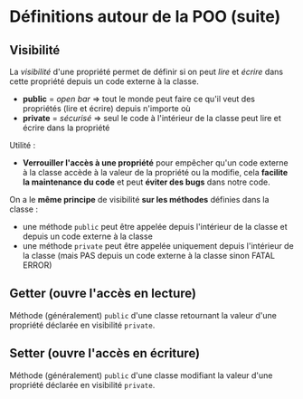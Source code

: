# Définitions autour de la POO (suite)

## Visibilité

La *visibilité* d'une propriété permet de définir si on peut *lire* et *écrire* dans cette propriété depuis un code externe à la classe.

- **public** = *open bar* => tout le monde peut faire ce qu'il veut des propriétés (lire et écrire) depuis n'importe où
- **private** = *sécurisé* => seul le code à l'intérieur de la classe peut lire et écrire dans la propriété

Utilité :

- **Verrouiller l'accès à une propriété** pour empêcher qu'un code externe à la classe accède à la valeur de la propriété ou la modifie, cela **facilite la maintenance du code** et peut **éviter des bugs** dans notre code.

On a le **même principe** de visibilité **sur les méthodes** définies dans la classe :

- une méthode `public` peut être appelée depuis l'intérieur de la classe et depuis un code externe à la classe
- une méthode `private` peut être appelée uniquement depuis l'intérieur de la classe (mais PAS depuis un code externe à la classe sinon FATAL ERROR)

## Getter (ouvre l'accès en lecture)

Méthode (généralement) `public` d'une classe retournant la valeur d'une propriété déclarée en visibilité `private`.

## Setter (ouvre l'accès en écriture)

Méthode (généralement) `public` d'une classe modifiant la valeur d'une propriété déclarée en visibilité `private`.
